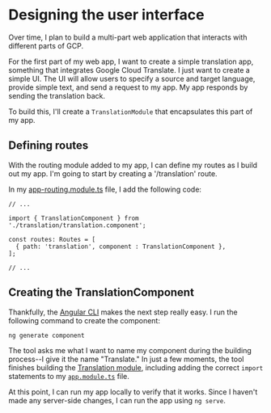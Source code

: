 # Designing the user interface

Over time, I plan to build a multi-part web application that interacts with
different parts of GCP.

For the first part of my web app, I want to create a simple translation app,
something that integrates Google Cloud Translate. I just want to
create a simple UI. The UI will allow users to specify a source and target
language, provide simple text, and send a request to my app. My app responds
by sending the translation back.

To build this, I'll create a `TranslationModule` that encapsulates this
part of my app.

## Defining routes

With the routing module added to my app, I can define my routes as I build
out my app. I'm going to start by creating a '/translation' route.

In my [app-routing.module.ts]() file, I add the following code:

```
// ...

import { TranslationComponent } from './translation/translation.component';

const routes: Routes = [
  { path: 'translation', component : TranslationComponent },
];

// ...

```

## Creating the TranslationComponent

Thankfully, the [Angular CLI](https://angular.io/cli/generate) makes the next
step really easy. I run the following command to create the component:

```
ng generate component
```

The tool asks me what I want to name my component during the building process--I
give it the name "Translate." In just a few moments, the tool finishes building
the [Translation module](../project/ng-src/src/app/translation/),
including adding the correct `import` statements to my
[`app.module.ts`](../project/ng-src/src/app/app.module.ts) file.

At this point, I can run my app locally to verify that it works. Since I
haven't made any server-side changes, I can run the app using `ng serve`.

